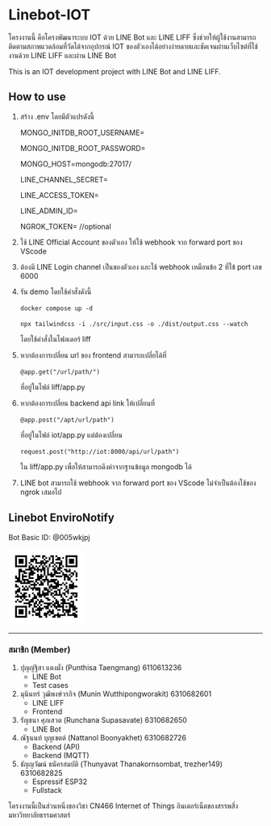 # Linebot-IOT
โครงงานนี้ คือโครงพัฒนาระบบ IOT ด้วย LINE Bot และ LINE LIFF ซึ่งช่วยให้ผู้ใช้งานสามารถติดตามสภาพแวดล้อมที่วัดได้จากอุปกรณ์ IOT ของตัวเองได้อย่างง่ายดายและชัดเจนผ่านเว็บไซต์ที่ใช้งานด้วย LINE LIFF และผ่าน LINE Bot

This is an IOT development project with LINE Bot and LINE LIFF.

## How to use
1. สร้าง .env โดยมีตัวแปรดังนี้

   MONGO_INITDB_ROOT_USERNAME=
   
   MONGO_INITDB_ROOT_PASSWORD=
   
   MONGO_HOST=mongodb:27017/
   
   LINE_CHANNEL_SECRET=
   
   LINE_ACCESS_TOKEN=
   
   LINE_ADMIN_ID=
   
   NGROK_TOKEN= //optional
   

2. ใช้ LINE Official Account ของตัวเอง ให้ใช้ webhook จาก forward port ของ VScode
3. ต้องมี LINE Login channel เป็นของตัวเอง และใช้ webhook เหมือนข้อ 2 ที่ใข้ port เลข 6000
4. รัน demo โดยใช้คำสั่งดังนี้

      `docker compose up -d`
   
      `npx tailwindcss -i ./src/input.css -o ./dist/output.css --watch`

   โดยใช้คำสั่งในโฟลเดอร์ liff
5. หากต้องการเปลี่ยน url ของ frontend สามารถเปลี่ยได้ที่

      `@app.get("/url/path/")`

   ที่อยู่ในไฟล์ liff/app.py
6. หากต้องการเปลี่ยน backend api link ให้เปลี่ยนที่

      `@app.post("/apt/url/path")`

   ที่อยู่ในไฟล์ iot/app.py แต่ต้องเปลี่ยน

      `request.post("http://iot:8000/api/url/path")`

   ใน liff/app.py เพื่อให้สามารถดึงค่าจากฐานข้อมูล mongodb ได้
   
7. LINE bot สามารถใช้ webhook จาก forward port ของ VScode ไม่จำเป็นต้องใช้ของ ngrok เสมอไป

## Linebot EnviroNotify
Bot Basic ID: @005wkjpj

<img src="markdown-imgs\qr-code-line-bot.png" alt="Image" width="150" height="150">

---
### สมาชิก (Member)
1. ปุญญ์ฐิสา แตงมั่ง (Punthisa Taengmang) 6110613236
   - LINE Bot
   - Test cases
2. มุนินทร์ วุฒิพงษ์วรกิจ (Munin Wutthipongworakit) 6310682601
   - LINE LIFF
   - Frontend
3. รัญชนา ศุภเสวต (Runchana Supasavate) 6310682650
   - LINE Bot 
4. ณัฐนนท์ บุญเขตต์ (Nattanol Boonyakhet) 6310682726
   - Backend (API)
   - Backend (MQTT)
5. ธัญญวัฒน์ ธนัครสมบัติ (Thunyavat Thanakornsombat, trezher149) 6310682825
   - Espressif ESP32
   - Fullstack

โครงงานนี้เป็นส่วนหนึ่งของวิชา CN466 Internet of Things อินเตอร์เน็ตของสรรพสิ่ง มหาวิทยาลัยธรรมศาสตร์
